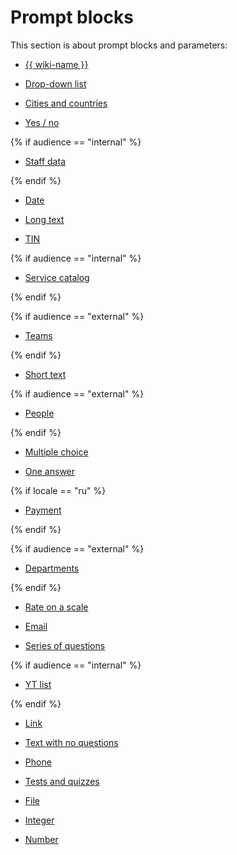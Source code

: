 # Prompt blocks

This section is about prompt blocks and parameters:

- [{{ wiki-name }}](wiki.md)

- [Drop-down list](dropdown.md)

- [Cities and countries](cities.md)

- [Yes / no](yes-no.md)

{% if audience == "internal" %}

- [Staff data](staff.md)

{% endif %}

- [Date](date.md)

- [Long text](long-text.md)

- [TIN](inn.md)

{% if audience == "internal" %}

- [Service catalog](abc.md)

{% endif %}

{% if audience == "external" %}

- [Teams](teams.md)

{% endif %}

- [Short text](short-text.md)

{% if audience == "external" %}

- [People](people.md)

{% endif %}

- [Multiple choice](multiple.md)

- [One answer](radiobutton.md)

{% if locale == "ru" %}

- [Payment](payment.md)

{% endif %}

{% if audience == "external" %}

- [Departments](departments.md)

{% endif %}

- [Rate on a scale](rating.md)

- [Email](email.md)

- [Series of questions](series.md)

{% if audience == "internal" %}

- [YT list](yt.md)

{% endif %}

- [Link](link.md)

- [Text with no questions](no-question.md)

- [Phone](phone.md)

- [Tests and quizzes](tests-ref.md)

- [File](file.md)

- [Integer](integer.md)

- [Number](number.md)

